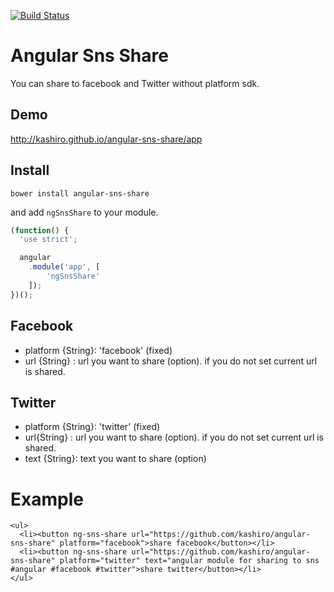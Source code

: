 
[![Build Status](https://travis-ci.org/kashiro/angular-sns-share.svg)](https://travis-ci.org/kashiro/angular-sns-share)

# Angular Sns Share

You can share to facebook and Twitter without platform sdk.

## Demo

http://kashiro.github.io/angular-sns-share/app

## Install

```
bower install angular-sns-share
```

and add `ngSnsShare` to your module.

```js
(function() {
  'use strict';

  angular
    .module('app', [
        'ngSnsShare'
    ]);
})();
```

## Facebook

* platform {String}: 'facebook' (fixed)
* url {String} : url you want to share (option). if you do not set current url is shared.

## Twitter

* platform {String}: 'twitter' (fixed)
* url{String} : url you want to share (option). if you do not set current url is shared.
* text {String}: text you want to share (option)

# Example

```
<ul>
  <li><button ng-sns-share url="https://github.com/kashiro/angular-sns-share" platform="facebook">share facebook</button></li>
  <li><button ng-sns-share url="https://github.com/kashiro/angular-sns-share" platform="twitter" text="angular module for sharing to sns #angular #facebook #twitter">share twitter</button></li>
</ul>
```
